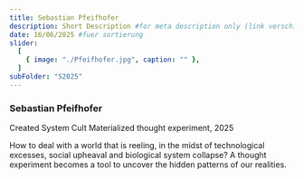```yaml
---
title: Sebastian Pfeifhofer
description: Short Description #for meta description only (link verschicken etc. nicht auf der seite zu sehen)
date: 16/06/2025 #fuer sortierung
slider:
  [
    { image: "./Pfeifhofer.jpg", caption: "" },
  ]
subFolder: "S2025"
---
```


### Sebastian Pfeifhofer

Created System Cult
Materialized thought experiment, 2025

How to deal with a world that is reeling, in the midst of technological excesses, social upheaval and biological system collapse?
A thought experiment becomes a tool to uncover the hidden patterns of our realities.